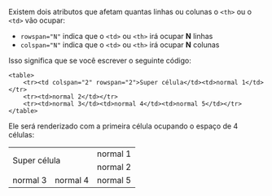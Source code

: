 Existem dois atributos que afetam quantas linhas ou colunas o `<th>` ou o `<td>` vão ocupar:

* `rowspan="N"` indica que o `<td>` ou `<th>` irá ocupar **N** linhas
* `colspan="N"` indica que o `<td>` ou `<th>` irá ocupar **N** colunas 

Isso significa que se você escrever o seguinte código:

    <table>
        <tr><td colspan="2" rowspan="2">Super célula</td><td>normal 1</td></tr>
        <tr><td>normal 2</td></tr>
        <tr><td>normal 3</td><td>normal 4</td><td>normal 5</td></tr>
    </table>

Ele será renderizado com a primeira célula ocupando o espaço de 4 células:

<table>
<tr><td colspan="2" rowspan="2">Super célula</td><td>normal 1</td></tr>
<tr><td>normal 2</td></tr>
<tr><td>normal 3</td><td>normal 4</td><td>normal 5</td></tr>
</table>
